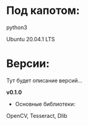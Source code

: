 # Под капотом:
python3

Ubuntu 20.04.1 LTS
# Версии:
Тут будет описание версий...

**v0.1.0**

- Основные библиотеки:

OpenCV, Tesseract, Dlib
